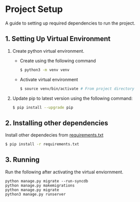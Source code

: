 # Project Setup

A guide to setting up required dependencies to run the project.

## 1. Setting Up Virtual Environment

1. Create python virtual environment.

   - Create using the following command
     ```bash
     $ python3 -m venv venv
     ```
   - Activate virtual environment
     ```bash
     $ source venv/bin/activate # From project directory
     ```

2. Update pip to latest version using the following command:
   ```bash
   $ pip install --upgrade pip
   ```

## 2. Installing other dependencies

Install other dependecies from [requirements.txt](requirements.txt)

```bash
$ pip install -r requirements.txt
```

## 3. Running

Run the following after activating the virtual enviornment.

```
python manage.py migrate --run-syncdb
python manage.py makemigrations
python manage.py migrate
python3 manage.py runserver
```
